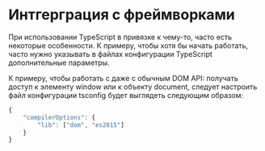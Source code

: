 # Интгерграция с фреймворками

При использовании TypeScript в привязке к чему-то, часто есть
некоторые особенности. К примеру, чтобы хотя бы начать работать,
часто нужно указывать в файлах конфигурации TypeScript дополнительные
параметры.

К примеру, чтобы работать с даже с обычным DOM API: получать доступ 
к элементу window или к объекту document, следует настроить файл 
конфигурации tsconfig будет выглядеть следующим образом:

```typescript
{
	"compilerOptions": {
		"lib": ["dom", "es2015"]
	}
}	
```